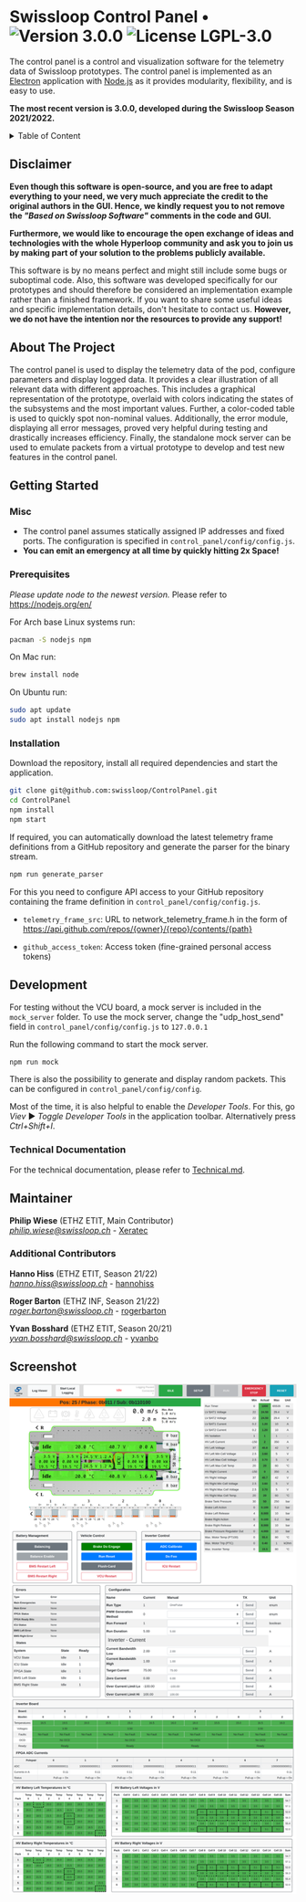 # Swissloop Control Panel • ![Version 3.0.0](https://badgen.net/badge/Version/v3.0.0?color=blue) ![License LGPL-3.0](https://badgen.net/badge/License/LGPL-3.0)

The control panel is a control and visualization software for the telemetry data of Swissloop prototypes. The control panel is implemented as an [Electron](https://www.electronjs.org/) application with [Node.js](https://nodejs.org/en/) as it provides modularity, flexibility, and is easy to use.

**The most recent version is 3.0.0, developed during the Swissloop Season 2021/2022.**

<details>
<summary>Table of Content</summary>

- [Swissloop Control Panel •  ](#swissloop-control-panel---)
  - [Disclaimer](#disclaimer)
  - [About The Project](#about-the-project)
  - [Getting Started](#getting-started)
    - [Misc](#misc)
    - [Prerequisites](#prerequisites)
    - [Installation](#installation)
  - [Development](#development)
    - [Technical Documentation](#technical-documentation)
  - [Maintainer](#maintainer)
    - [Additional Contributors](#additional-contributors)
  - [Screenshot](#screenshot)
</details>

## Disclaimer
**Even though this software is open-source, and you are free to adapt everything to your need, we very much appreciate the credit to the original authors in the GUI. Hence, we kindly request you to not remove the *"Based on Swissloop Software"* comments in the code and GUI.**

**Furthermore, we would like to encourage the open exchange of ideas and technologies with the whole Hyperloop community and ask you to join us by making part of your solution to the problems publicly available.**

This software is by no means perfect and might still include some bugs or suboptimal code. Also, this software was developed specifically for our prototypes and should therefore be considered an implementation example rather than a finished framework. If you want to share some useful ideas and specific implementation details, don't hesitate to contact us. **However, we do not have the intention nor the resources to provide any support!**

## About The Project
The control panel is used to display the telemetry data of the pod, configure parameters and display logged data.
It provides a clear illustration of all relevant data with different approaches.
This includes a graphical representation of the prototype, overlaid with colors indicating the states of the subsystems and the most important values.
Further, a color-coded table is used to quickly spot non-nominal values.
Additionally, the error module, displaying all error messages, proved very helpful during testing and drastically increases efficiency.
Finally, the standalone mock server can be used to emulate packets from a virtual prototype to develop and test new features in the control panel.

## Getting Started

### Misc
* The control panel assumes statically assigned IP addresses and fixed ports. The configuration is specified in `control_panel/config/config.js`.
* **You can emit an emergency at all time by quickly hitting 2x Space!**

### Prerequisites

*Please update node to the newest version.* Please refer to https://nodejs.org/en/  

For Arch base Linux systems run:
```bash
pacman -S nodejs npm
```
On Mac run:
```bash
brew install node
```
On Ubuntu run:
```sh
sudo apt update
sudo apt install nodejs npm
```

### Installation
Download the repository, install all required dependencies and start the application.
```bash
git clone git@github.com:swissloop/ControlPanel.git
cd ControlPanel
npm install
npm start
```

If required, you can automatically download the latest telemetry frame definitions from a GitHub repository and generate the parser for the binary stream.

```bash
npm run generate_parser
```

For this you need to configure API access to your GitHub repository containing the frame definition in `control_panel/config/config.js`.

* `telemetry_frame_src`: URL to network_telemetry_frame.h in the form of https://api.github.com/repos/{owner}/{repo}/contents/{path}

* `github_access_token`: Access token (fine-grained personal access tokens)

## Development

For testing without the VCU board, a mock server is included in the `mock_server` folder.
To use the mock server, change the "udp_host_send" field in `control_panel/config/config.js` to `127.0.0.1`

Run the following command to start the mock server.

```bash
npm run mock
```

There is also the possibility to generate and display random packets. This can be configured in `control_panel/config/config`.

Most of the time, it is also helpful to enable the *Developer Tools*. For this, go *Viev* ► *Toggle Developer Tools* in the application toolbar. Alternatively press *Ctrl+Shift+I*.

### Technical Documentation
For the technical documentation, please refer to [Technical.md](TECHNICAL.md).

## Maintainer
**Philip Wiese** (ETHZ ETIT, Main Contributor)  
  *[philip.wiese@swissloop.ch](mailto:philip.wiese@swissloop.ch)* - [Xeratec](https://github.com/Xeratec)  

### Additional Contributors
**Hanno Hiss** (ETHZ ETIT, Season 21/22)  
  *[hanno.hiss@swissloop.ch](mailto:hanno.hiss@swissloop.ch)* - [hannohiss](https://github.com/hannohiss)  

**Roger Barton** (ETHZ INF, Season 21/22)  
  *[roger.barton@swissloop.ch](mailto:roger.barton@swissloop.ch)* - [rogerbarton](https://github.com/rogerbarton)  

**Yvan Bosshard** (ETHZ ETIT, Season 20/21)  
  *[yvan.bosshard@swissloop.ch](mailto:yvan.bosshard@swissloop.ch)* - [yvanbo](https://github.com/yvanbo) 

## Screenshot
![Screenshot](screenshot.png)